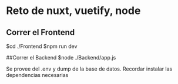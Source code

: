 # Reto de nuxt, vuetify, node

## Correr el Frontend

$cd ./Frontend
$npm run dev

##Correr el Backend
$node ./Backend/app.js

Se provee del .env y dump de la base de datos.
Recordar instalar las dependencias necesarias
